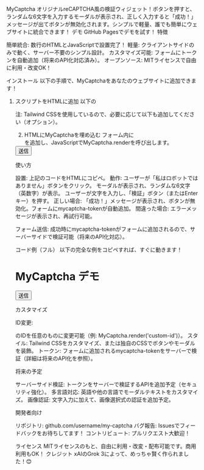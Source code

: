 MyCaptcha
オリジナルreCAPTCHA風の検証ウィジェット！ボタンを押すと、ランダムな6文字を入力するモーダルが表示され、正しく入力すると「成功！」メッセージが出てボタンが無効化されます。シンプルで軽量、誰でも簡単にウェブサイトに統合できます！
デモ
GitHub Pagesでデモを試す！
特徴

簡単統合: 数行のHTMLとJavaScriptで設置完了！
軽量: クライアントサイドのみで動く、サーバー不要のシンプル設計。
カスタマイズ可能: フォームにトークンを自動追加（将来のAPI化対応済み）。
オープンソース: MITライセンスで自由に利用・改変OK！

インストール
以下の手順で、MyCaptchaをあなたのウェブサイトに追加できます！
1. スクリプトをHTMLに追加
以下の<script>タグを<head>または<body>に貼り付けます。CDN（jsDelivr）経由で提供しています。
<script src="https://cdn.jsdelivr.net/gh/username/my-captcha@latest/client/mycaptcha.js"></script>

注: Tailwind CSSを使用しているので、必要に応じて以下も追加してください（オプション）。
<script src="https://cdn.tailwindcss.com"></script>

2. HTMLにMyCaptchaを埋め込む
フォーム内に<div id="mycaptcha"></div>を追加し、JavaScriptでMyCaptcha.renderを呼び出します。
<form action="/submit" method="POST">
  <div id="mycaptcha"></div>
  <button type="submit" class="bg-green-500 text-white px-4 py-2 rounded">送信</button>
</form>
<script>
  MyCaptcha.render('mycaptcha');
</script>

使い方

設置: 上記のコードをHTMLにコピペ。
動作:
ユーザーが「私はロボットではありません」ボタンをクリック。
モーダルが表示され、ランダムな6文字（英数字）が表示。
ユーザーが文字を入力し、「検証」ボタン（またはEnterキー）を押す。
正しい場合: 「成功！」メッセージが表示され、ボタンが無効化。フォームにmycaptcha-tokenが自動追加。
間違った場合: エラーメッセージが表示され、再試行可能。


フォーム送信: 成功時にmycaptcha-tokenがフォームに追加されるので、サーバーサイドで検証可能（将来のAPI化対応）。

コード例（フル）
以下の完全な例をコピペすれば、すぐに動きます！
<!DOCTYPE html>
<html lang="ja">
<head>
  <meta charset="UTF-8">
  <meta name="viewport" content="width=device-width, initial-scale=1.0">
  <title>MyCaptcha デモ</title>
  <script src="https://cdn.tailwindcss.com"></script>
  <script src="https://cdn.jsdelivr.net/gh/username/my-captcha@latest/client/mycaptcha.js"></script>
</head>
<body class="bg-gray-100 flex items-center justify-center min-h-screen">
  <div class="text-center">
    <h1 class="text-3xl font-bold mb-4">MyCaptcha デモ</h1>
    <form action="/submit" method="POST">
      <div id="mycaptcha"></div>
      <button type="submit" class="mt-4 bg-green-500 text-white px-6 py-3 rounded-lg">送信</button>
    </form>
  </div>
  <script>
    MyCaptcha.render('mycaptcha');
  </script>
</body>
</html>

カスタマイズ

ID変更: <div id="mycaptcha">のIDを任意のものに変更可能（例: MyCaptcha.render('custom-id')）。
スタイル: Tailwind CSSをカスタマイズ、または独自のCSSでボタンやモーダルを装飾。
トークン: フォームに追加されるmycaptcha-tokenをサーバーで検証（詳細は将来のAPI化を参照）。

将来の予定

サーバーサイド検証: トークンをサーバーで検証するAPIを追加予定（セキュリティ強化）。
多言語対応: 英語や他の言語でモーダルテキストをカスタマイズ。
画像認証: 文字入力に加えて、画像選択式の認証を追加予定。

開発者向け

リポジトリ: github.com/username/my-captcha
バグ報告: Issuesでフィードバックをお待ちしてます！
コントリビュート: プルリクエスト大歓迎！

ライセンス
MITライセンスのもと、自由に利用・改変・配布可能です。商用利用もOK！
クレジット
xAIのGrok 3によって、めっちゃ賢く作られました！😊
